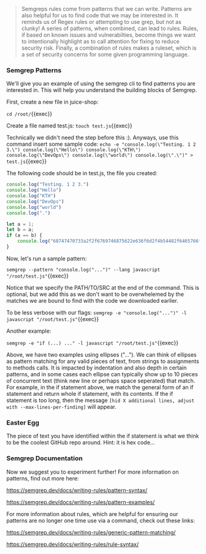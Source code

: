 
> Semgreps rules come from patterns that we can write. Patterns are also helpful for us to find code that we may be interested in. It reminds us of Regex rules or attempting to use grep, but not as clunky! A series of patterns, when combined, can lead to rules. Rules, if based on known issues and vulnerabilties, become things we want to intentionally highlight as to call attention for fixing to reduce security risk. Finally, a combination of rules makes a ruleset, which is a set of security concerns for some given programming language.


### Semgrep Patterns
We'll give you an example of using the semgrep cli to find patterns you are interested in. This will help you understand the building blocks of Semgrep.

First, create a new file in juice-shop:

`cd /root/`{{exec}}

Create a file named test.js:
`touch test.js`{{exec}}

Technically we didn't need the step before this :). Anyways, use this command insert some sample code:
`echo -e "console.log(\"Testing. 1 2 3.\")
console.log(\"Hello\")
console.log(\"KTH\")
console.log(\"DevOps\")
console.log(\"world\")
console.log(\".\")" > test.js`{{exec}}

The following code should be in test.js, the file you created:

```javascript
console.log("Testing. 1 2 3.")
console.log("Hello")
console.log("KTH")
console.log("DevOps")
console.log("world")
console.log(".")

let a = 1;
let b = a;
if (a == b) {
	console.log("68747470733a2f2f6769746875622e636f6d2f4b54482f6465766f70732d636f75727365");
}
````

Now, let's run a sample pattern:

`semgrep --pattern "console.log("...")" --lang javascript "/root/test.js"`{{exec}}

Notice that we specify the PATH/TO/SRC at the end of the command. This is optional, but we add this as we don't want to be overwhelemed by the matches we are bound to find with the code we downloaded earlier.

To be less verbose with our flags:
`semgrep -e "console.log("...")" -l javascript "/root/test.js"`{{exec}}

Another example:

`semgrep -e "if (...) ..." -l javascript "/root/test.js"`{{exec}}

Above, we have two examples using ellipses ("..."). We can think of ellipses as pattern matching for any valid pieces of text, from strings to assignments to methods calls. It is impacted by indentation and also depth in certain patterns, and in some cases each ellipse can typically show up to 10 pieces of concurrent text (think new line or perhaps space seperated) that match. For example, in the if statement above, we match the general form of an if statement and return whole if statement, with its contents. If the if statement is too long, then the message `[hid X additional lines, adjust with --max-lines-per-finding]` will appear.

### Easter Egg

The piece of text you have identified within the if statement is what we think to be the coolest GitHub repo around. Hint: it is hex code...

### Semgrep Documentation

Now we suggest you to experiment further! For more information on patterns, find out more here: 

https://semgrep.dev/docs/writing-rules/pattern-syntax/

https://semgrep.dev/docs/writing-rules/pattern-examples/

For more information about rules, which are helpful for ensuring our patterns are no longer one time use via a command, check out these links:

https://semgrep.dev/docs/writing-rules/generic-pattern-matching/

https://semgrep.dev/docs/writing-rules/rule-syntax/
